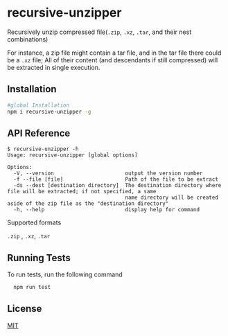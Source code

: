 # recursive-unzipper

Recursively unzip compressed file(`.zip`, `.xz`, `.tar`, and their nest combinations)

For instance, a zip file might contain a tar file, and in the tar file there could be a `.xz` file;
All of their content (and descendants if still compressed) will be extracted in single execution.

## Installation

```bash
#global Installation
npm i recursive-unzipper -g
```
    
## API Reference

```
$ recursive-unzipper -h
Usage: recursive-unzipper [global options]

Options:
  -V, --version                       output the version number
  -f --file [file]                    Path of the file to be extract
  -ds --dest [destination directory]  The destination directory where file will be extracted; if not specified, a same     
                                      name directory will be created aside of the zip file as the "destination directory"  
  -h, --help                          display help for command
```

Supported formats

`.zip` , `.xz`, `.tar`

## Running Tests

To run tests, run the following command

```bash
  npm run test
```

## License

[MIT](https://choosealicense.com/licenses/mit/)

